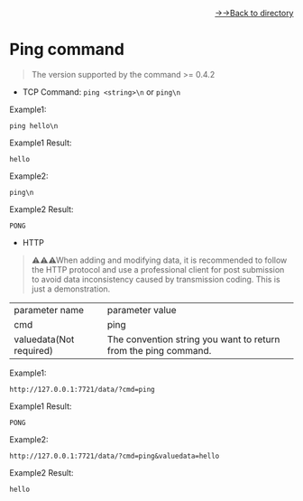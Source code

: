 [<p align="right">->->Back to directory</p>](../0.directory.md)  

# Ping command  

>The version supported by the command >= 0.4.2

* TCP
Command: `ping <string>\n` or `ping\n`  


Example1:  
~~~shell
ping hello\n
~~~
Example1 Result:  
~~~shell
hello
~~~


Example2:  
~~~shell
ping\n
~~~
Example2 Result:  
~~~shell
PONG
~~~

* HTTP
>⚠⚠⚠When adding and modifying data, it is recommended to follow the HTTP protocol and use a professional client for post submission to avoid data inconsistency caused by transmission coding. This is just a demonstration.    

<table>
    <tr>
        <td>parameter name</td>
        <td>parameter value</td>
    </tr>
    <tr>
        <td>cmd</td>
        <td>ping</td>
    </tr>
    <tr>
        <td>valuedata(Not required)</td>
        <td>The convention string you want to return from the ping command.</td>
    </tr> 
</table> 


Example1:
~~~shell  
http://127.0.0.1:7721/data/?cmd=ping
~~~  

Example1 Result:  
~~~shell  
PONG
~~~  


Example2:
~~~shell
http://127.0.0.1:7721/data/?cmd=ping&valuedata=hello
~~~

Example2 Result:  
~~~shell  
hello
~~~  

<br>